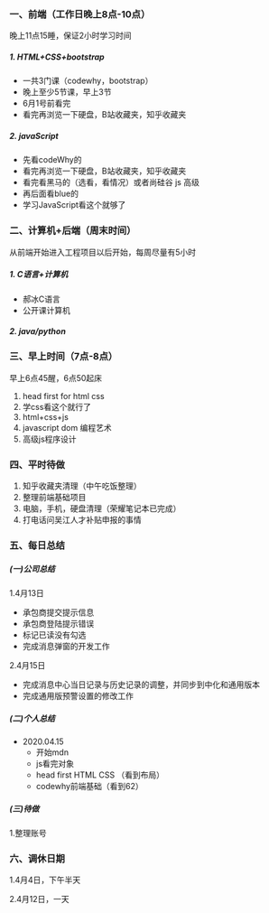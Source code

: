 ### 一、前端（工作日晚上8点-10点）

晚上11点15睡，保证2小时学习时间

##### 1. HTML+CSS+bootstrap

- 一共3门课（codewhy，bootstrap）
- 晚上至少5节课，早上3节
- 6月1号前看完
- 看完再浏览一下硬盘，B站收藏夹，知乎收藏夹

##### 2. javaScript

- 先看codeWhy的
- 看完再浏览一下硬盘，B站收藏夹，知乎收藏夹
- 看完看黑马的（选看，看情况）或者尚硅谷 js 高级
- 再后面看blue的
- 学习JavaScript看这个就够了

### 二、计算机+后端（周末时间）

从前端开始进入工程项目以后开始，每周尽量有5小时

##### 1. C语言+计算机

- 郝冰C语言
- 公开课计算机

##### 2. java/python



### 三、早上时间（7点-8点）

早上6点45醒，6点50起床

1. head first for html css
2. 学css看这个就行了
3. html+css+js
4. javascript dom 编程艺术
5. 高级js程序设计

### 四、平时待做

1. 知乎收藏夹清理（中午吃饭整理）
2. 整理前端基础项目
3. 电脑，手机，硬盘清理（荣耀笔记本已完成）
5. 打电话问吴江人才补贴申报的事情



### 五、每日总结

##### (一)公司总结

1.4月13日

- 承包商提交提示信息
- 承包商登陆提示错误
- 标记已读没有勾选
- 完成消息弹窗的开发工作

2.4月15日

- 完成消息中心当日记录与历史记录的调整，并同步到中化和通用版本
- 完成通用版预警设置的修改工作

##### (二)个人总结

- 2020.04.15
  - 开始mdn
  - js看完对象
  - head first HTML CSS （看到布局）
  - codewhy前端基础（看到62）

##### (三)待做

1.整理账号













### 六、调休日期

1.4月4日，下午半天

2.4月12日，一天